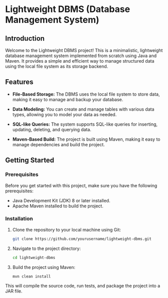 # Lightweight DBMS (Database Management System)


## Introduction

Welcome to the Lightweight DBMS project! This is a minimalistic, lightweight database management system implemented from scratch using Java and Maven. It provides a simple and efficient way to manage structured data using the local file system as its storage backend.

## Features

- **File-Based Storage:** The DBMS uses the local file system to store data, making it easy to manage and backup your database.

- **Data Modeling:** You can create and manage tables with various data types, allowing you to model your data as needed.

- **SQL-like Queries:** The system supports SQL-like queries for inserting, updating, deleting, and querying data.

- **Maven-Based Build:** The project is built using Maven, making it easy to manage dependencies and build the project.

## Getting Started

### Prerequisites

Before you get started with this project, make sure you have the following prerequisites:

- Java Development Kit (JDK) 8 or later installed.
- Apache Maven installed to build the project.

### Installation

1. Clone the repository to your local machine using Git:

   ```bash
   git clone https://github.com/yourusername/lightweight-dbms.git
   ```

2. Navigate to the project directory:

    ```bash
    cd lightweight-dbms
    ```
3. Build the project using Maven:

    ```bash
    mvn clean install
    ```
This will compile the source code, run tests, and package the project into a JAR file.
